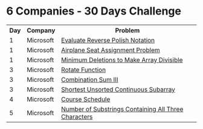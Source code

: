 # 6 Companies - 30 Days Challenge

<table>
  <tr>
    <th>Day</th>
    <th>Company</th>
    <th>Problem</th>
  </tr>
  <tr>
    <td>1</td>
    <td>Microsoft</td>
    <td><a href="https://leetcode.com/problems/evaluate-reverse-polish-notation/">Evaluate Reverse Polish Notation</a></td>
  </tr>
  <tr>
    <td>1</td>
    <td>Microsoft</td>
    <td><a href="https://leetcode.com/problems/airplane-seat-assignment-probability/">Airplane Seat Assignment Problem</td>
  </tr>
  <tr>
    <td>1</td>
    <td>Microsoft</td>
    <td><a href="https://leetcode.com/problems/minimum-deletions-to-make-array-divisible/">Minimum Deletions to Make Array Divisible</td>
  </tr>
  <tr>
    <td>3</td>
    <td>Microsoft</td>
    <td><a href="https://leetcode.com/problems/rotate-function/">Rotate Function</td>
  </tr>
  <tr>
    <td>3</td>
    <td>Microsoft</td>
    <td><a href="https://leetcode.com/problems/combination-sum-iii/">Combination Sum III</td>
  </tr>
  <tr>
    <td>3</td>
    <td>Microsoft</td>
    <td><a href="https://leetcode.com/problems/shortest-unsorted-continuous-subarray/">Shortest Unsorted Continuous Subarray</td>
  </tr>
  <tr>
    <td>4</td>
    <td>Microsoft</td>
    <td><a href="https://leetcode.com/problems/course-schedule/">Course Schedule</td>
  </tr>
  <tr>
    <td>5</td>
    <td>Microsoft</td>
    <td><a href="https://leetcode.com/problems/number-of-substrings-containing-all-three-characters/">Number of Substrings Containing All Three Characters</td>
  </tr>
</table>
